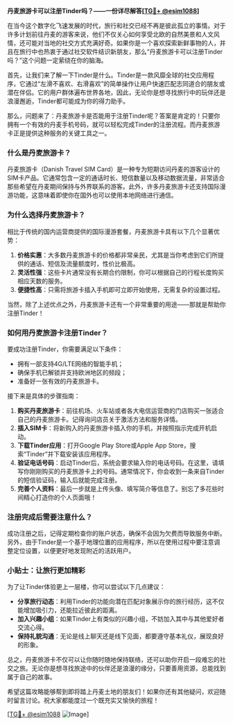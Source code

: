 **丹麦旅游卡可以注册Tinder吗？——一份详尽解答[[TG💪+ @esim1088](https://t.me/s/esim1088)]**

在当今这个数字化飞速发展的时代，旅行和社交已经不再是彼此孤立的事情。对于许多计划前往丹麦的游客来说，他们不仅关心如何享受北欧的自然美景和人文风情，还可能对当地的社交方式充满好奇。如果你是一个喜欢探索新鲜事物的人，并且在旅行中也热衷于通过社交软件结识新朋友，那么“丹麦旅游卡可以注册Tinder吗？”这个问题一定萦绕在你的脑海。

首先，让我们来了解一下Tinder是什么。Tinder是一款风靡全球的社交应用程序，它通过“左滑不喜欢、右滑喜欢”的简单操作让用户快速匹配志同道合的朋友或潜在伴侣。它的用户群体遍布世界各地，因此，无论你是想寻找旅行中的玩伴还是浪漫邂逅，Tinder都可能成为你的得力助手。

那么，问题来了：丹麦旅游卡是否能用于注册Tinder呢？答案是肯定的！只要你拥有一个有效的丹麦手机号码，就可以轻松完成Tinder的注册流程。而丹麦旅游卡正是提供这种服务的关键工具之一。

### **什么是丹麦旅游卡？**

丹麦旅游卡（Danish Travel SIM Card）是一种专为短期访问丹麦的游客设计的SIM卡产品。它通常包含一定的通话时长、短信数量以及移动数据流量，非常适合那些希望在丹麦期间保持与外界联系的游客。此外，许多丹麦旅游卡还支持国际漫游功能，这意味着即使你在国外也可以使用本地网络进行通信。

### **为什么选择丹麦旅游卡？**

相比于传统的国内运营商提供的国际漫游套餐，丹麦旅游卡具有以下几个显著优势：

1. **价格实惠**：大多数丹麦旅游卡的价格都非常亲民，尤其是当你考虑到它们所提供的通话、短信及流量额度时，性价比极高。
2. **灵活性强**：这些卡片通常没有长期合约限制，你可以根据自己的行程长度购买相应天数的服务。
3. **便捷性高**：只需将旅游卡插入手机即可立即开始使用，无需复杂的设置过程。

当然，除了上述优点之外，丹麦旅游卡还有一个非常重要的用途——那就是帮助你注册Tinder！

### **如何用丹麦旅游卡注册Tinder？**

要成功注册Tinder，你需要满足以下条件：
- 拥有一部支持4G/LTE网络的智能手机；
- 确保手机已解锁并支持欧洲地区的频段；
- 准备好一张有效的丹麦旅游卡。

接下来是具体的步骤指南：

1. **购买丹麦旅游卡**：前往机场、火车站或者各大电信运营商的门店购买一张适合自己的丹麦旅游卡。记得询问店员关于激活方法和服务详情。
2. **插入SIM卡**：将新购入的丹麦旅游卡插入你的手机，并按照指示完成开机启动。
3. **下载Tinder应用**：打开Google Play Store或Apple App Store，搜索“Tinder”并下载安装该应用程序。
4. **验证电话号码**：启动Tinder后，系统会要求输入你的电话号码。在这里，请填写你刚刚购买的丹麦旅游卡上的号码。通常情况下，你会收到一条来自Tinder的短信验证码，输入后就能完成注册。
5. **完善个人资料**：最后一步就是上传头像、填写简介等信息了。别忘了多花些时间精心打造你的个人页面哦！

### **注册完成后需要注意什么？**

成功注册之后，记得定期检查你的账户状态，确保不会因为欠费而导致服务中断。另外，由于Tinder是一个基于地理位置的应用程序，所以在使用过程中要注意调整定位设置，以便更好地发现附近的活跃用户。

### **小贴士：让旅行更加精彩**

为了让Tinder体验更上一层楼，你可以尝试以下几点建议：

- **分享旅行动态**：利用Tinder的功能向潜在匹配对象展示你的旅行经历，这不仅能增加吸引力，还能拉近彼此的距离。
- **加入兴趣小组**：如果Tinder上有类似的兴趣小组，不妨加入其中与其他爱好者交流心得。
- **保持礼貌沟通**：无论是线上聊天还是线下见面，都要遵守基本礼仪，展现良好的形象。

总之，丹麦旅游卡不仅可以让你随时随地保持联络，还可以助你开启一段难忘的社交之旅。无论你是想寻找旅途中的伙伴还是浪漫的缘分，只要善用资源，总能找到属于自己的故事。

希望这篇攻略能够帮到即将踏上丹麦土地的朋友们！如果你还有其他疑问，欢迎随时留言讨论。祝大家都能度过一个既充实又愉快的旅程！

[[TG💪+ @esim1088](https://t.me/s/esim1088) ![Image](https://i.postimg.cc/4NQfJmqS/Snipaste-2025-05-13-00-14-12.png)]